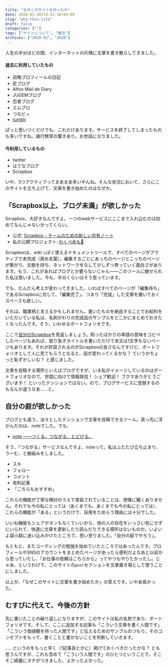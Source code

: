```yaml
---
title: "なぜこのサイトを作ったか"
date: 2020-02-26T19:41:18+09:00
slug: "why-this-site"
draft: false
categories: [""]
tags: ["サイトについて", "散文"]
archives: ["2020-02", "2020"]
---
```

人生の半分ほどの間、インターネットの片隅に文章を書き散らしてきました。

#### 過去に利用していたもの

- 前略プロフィールの日記
- 匠ブログ
- Alfoo Mail de Diary
- JUGEMブログ
- 忍者ブログ
- エムブロ
- つなビィ
- [tumblr](https://wkpmm.tumblr.com/)

ぱっと思いつくだけでも、これだけあります。サービスを終了してしまったものも多いですね。諸行無常の響きあり。お世話になりました。

#### 今利用しているもの

- twitter
- はてなブログ
- Scrapbox

いや、3つアクティブってまあまあ多いやんね。そんな状況において、さらにこのサイトを立ち上げて、文章を書き始めたのはなぜか。

## 「Scrapbox以上、ブログ未満」が欲しかった

Scrapbox、大好きなんですよ。一つのwebサービスにここまで入れ込むのは初めてなんじゃないかってくらい。

- 公式: [Scrapbox \- チームのための新しい共有ノート](https://scrapbox.io/product)
- 私の公開プロジェクト: [わくぺめも🐤](https://scrapbox.io/wkpmm/)

Scrapboxは、wikiっぽく使えるドキュメントツールで、すべてのページがアクティブで未完成（褒め言葉）。編集するごとにあっちのページとこっちのページが繋がり、文脈を持ち、ネットワークをなして少しずつ育っていく面白さがあります。もう、これがあればブログとか要らないじゃん――このツールに魅せられた私は思いました。今も、半分くらいはそう思っています。

でも、だんだん考えが変わってきました。いわばすべてのページが「編集待ち」であるScrapboxに対して、「編集完了」、つまり「完成」した文章を置いておくスペースも欲しい。

それは、職業柄と言えるかもしれません。書いたものを納品することでお給料をいただいている私は、名刺がわりの完成品のサンプルをどこかにまとめておきたくなったんです。そう、いわゆるポートフォリオです。

ここで[自分のScrapbox](https://scrapbox.io/wkpmm/)を見返しましょう。知ったばかりの単語の意味をコピペしたページもあれば、取り急ぎタイトルを書いただけで本文は1文字もないページもあります。それが許容されるのがScrapboxの良さなんですけど、ポートフォリオとして人に見てもらうとなると、話が変わってくるかな？ ていうかちょっと恥ずかしいな？ と感じました。

文章を投稿する場所といえばブログですが、いま私がイメージしているのはポートフォリオなので、世間に向けて情報発信！ シェア歓迎！ ブクマありがとうございます！ といったテンションではない。ので、ブログサービスに登録するのもなんか違うなあ……と。

## 自分の庭が欲しかった

ブログとも違う、淡々としたテンションで文章を投稿できるツール。真っ先に浮かんだのは、noteでした。でも、

- [note ――つくる、つながる、とどける。](https://note.com/)

そう、『つながる』サービスなんですよ、noteって。私はふたたび立ち止まり、うーむ、と腕組みをしました。

- スキ
- フォロー
- コメント
- 有料記事
- 「こちらもおすすめ」

これらの機能が丁寧な検討のうえで実装されていることは、想像に難くありません。それでも今の私にとっては（あくまでも、あくまでも今の私にとっては）、これらの機能が「ある」というだけで、採用をためらう理由には十分でした。

いいね機能もシェアボタンもなくていいから、他の人の存在をいっさい気にせずにいられて、快適に文章を更新したり読んだりできる場所はないものか。いよいよ袋小路に迷い込みかけたところで、思い至りました。「自分の庭でやろう」。

もともと、またコーディングの勉強を始めていたところではあったんです。プロフィールやSNSのアカウントをまとめたページがあったら便利だよなあと以前から思っていたし、「お仕事の依頼はこちらから」ってやつもやりたかったし。じゃあ、というわけで、このサイトの`post`セクションを文章置き場として使うことにしました。

以上が、「なぜこのサイトに文章を書き始めたか」の答えです。いやあ長かった。

## むすびに代えて、今後の方針

先に書いたことの繰り返しになりますが、このサイトは私の名刺であり、ポートフォリオです。そして、ここに追加する記事も「こういう文章を書く人間です」「こういう価値観を持った人間です」と伝えるためのサンプルのつもり。そのコンセプトをもって、書くことと書かないことを判断していきます。

……というのをもっと早く（1記事目とかに）掲げておくべきだったかな？ とも思うんですが、これも含めて「こういう人間です」のひとつということで。そこそこ綺麗にオチがつきました、よかったよかった。
